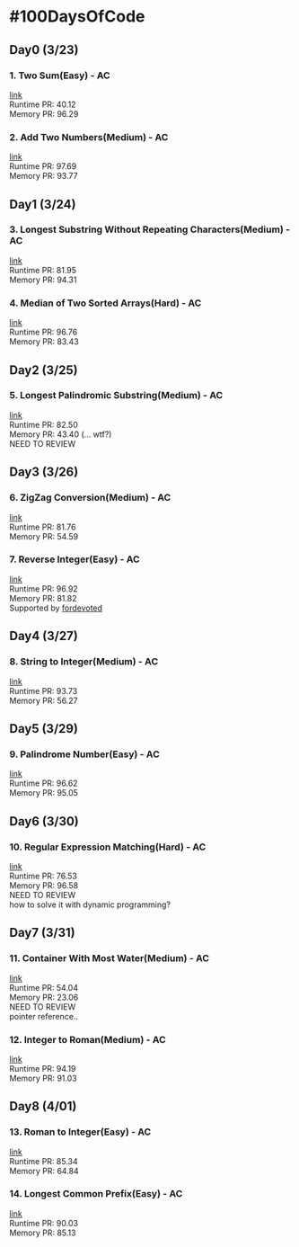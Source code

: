 # #100DaysOfCode

## Day0 (3/23) 
### 1. Two Sum(Easy) - AC 
[link](https://leetcode.com/problems/two-sum/) \
Runtime PR: 40.12 \
Memory PR: 96.29 
### 2. Add Two Numbers(Medium) - AC 
[link](https://leetcode.com/problems/add-two-numbers/) \
Runtime PR: 97.69 \
Memory PR: 93.77 

## Day1 (3/24)
### 3. Longest Substring Without Repeating Characters(Medium) - AC
[link](https://leetcode.com/problems/longest-substring-without-repeating-characters/) \
Runtime PR: 81.95 \
Memory PR: 94.31 
### 4. Median of Two Sorted Arrays(Hard) - AC
[link](https://leetcode.com/problems/median-of-two-sorted-arrays/) \
Runtime PR: 96.76 \
Memory PR: 83.43 

## Day2 (3/25)
### 5. Longest Palindromic Substring(Medium) - AC
[link](https://leetcode.com/problems/longest-palindromic-substring/) \
Runtime PR: 82.50 \
Memory PR: 43.40 (... wtf?) \
NEED TO REVIEW

## Day3 (3/26)
### 6. ZigZag Conversion(Medium) - AC
[link](https://leetcode.com/problems/zigzag-conversion/) \
Runtime PR: 81.76 \
Memory PR: 54.59
### 7. Reverse Integer(Easy) - AC
[link](https://leetcode.com/problems/reverse-integer/) \
Runtime PR: 96.92 \
Memory PR: 81.82 \
Supported by [fordevoted](https://github.com/fordevoted)

## Day4 (3/27)
### 8. String to Integer(Medium) - AC
[link](https://leetcode.com/problems/reverse-integer/) \
Runtime PR: 93.73 \
Memory PR: 56.27

## Day5 (3/29)
### 9. Palindrome Number(Easy) - AC
[link](https://leetcode.com/problems/palindrome-number/) \
Runtime PR: 96.62 \
Memory PR: 95.05

## Day6 (3/30)
### 10. Regular Expression Matching(Hard) - AC
[link](https://leetcode.com/problems/regular-expression-matching/) \
Runtime PR: 76.53 \
Memory PR: 96.58 \
NEED TO REVIEW \
how to solve it with dynamic programming?

## Day7 (3/31)
### 11. Container With Most Water(Medium) - AC
[link](https://leetcode.com/problems/container-with-most-water/) \
Runtime PR: 54.04 \
Memory PR: 23.06 \
NEED TO REVIEW \
pointer reference..

### 12. Integer to Roman(Medium) - AC
[link](https://leetcode.com/problems/integer-to-roman/) \
Runtime PR: 94.19 \
Memory PR: 91.03 

## Day8 (4/01)
### 13. Roman to Integer(Easy) - AC
[link](https://leetcode.com/problems/roman-to-integer/) \
Runtime PR: 85.34 \
Memory PR: 64.84

### 14. Longest Common Prefix(Easy) - AC
[link](https://leetcode.com/problems/longest-common-prefix/) \
Runtime PR: 90.03 \
Memory PR: 85.13
